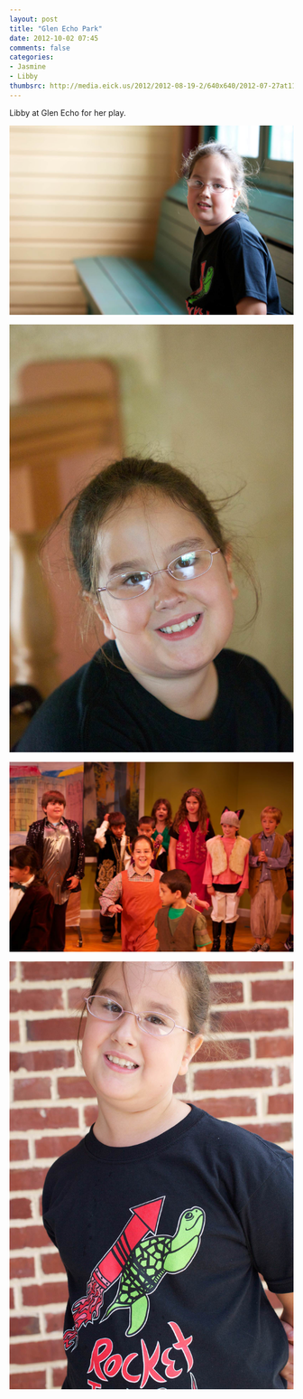 ```yaml
---
layout: post
title: "Glen Echo Park"
date: 2012-10-02 07:45
comments: false
categories: 
- Jasmine
- Libby
thumbsrc: http://media.eick.us/2012/2012-08-19-2/640x640/2012-07-27at11-46-57-2012-07-27at11-46-57.jpg
---
```

Libby at Glen Echo for her play.

![Glen Echo Park](/assets/images/2012/2012-08-19-2/2012-07-27at12-24-29-2012-07-27at12-24-29.jpg)


![Glen Echo Park](/assets/images/2012/2012-08-19-2/2012-07-27at12-07-42-2012-07-27at12-07-42.jpg)


![Glen Echo Park](/assets/images/2012/2012-08-19-2/2012-07-27at11-46-57-2012-07-27at11-46-57.jpg)


![Glen Echo Park](/assets/images/2012/2012-08-19-2/2012-07-27at11-00-48-2012-07-27at11-00-48.jpg)

